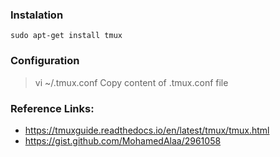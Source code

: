 ### Instalation
`sudo apt-get install tmux`

### Configuration

> vi ~/.tmux.conf
> Copy content of .tmux.conf file 

### Reference Links:
- https://tmuxguide.readthedocs.io/en/latest/tmux/tmux.html
- https://gist.github.com/MohamedAlaa/2961058
